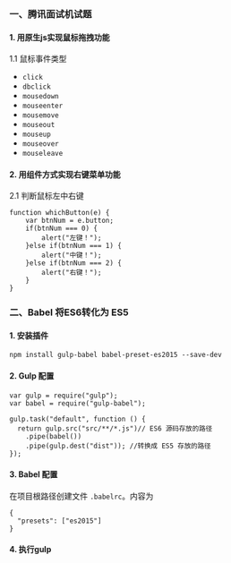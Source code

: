 ### 一、腾讯面试机试题

#### 1. 用原生js实现鼠标拖拽功能

1.1 鼠标事件类型

* `click`
* `dbclick`
* `mousedown`
* `mouseenter`
* `mousemove`
* `mouseout`
* `mouseup`
* `mouseover`
* `mouseleave`

#### 2. 用组件方式实现右键菜单功能

2.1 判断鼠标左中右键

```
function whichButton(e) {
    var btnNum = e.button;
    if(btnNum === 0) {
        alert("左键！");
    }else if(btnNum === 1) {
        alert("中键！");
    }else if(btnNum === 2) {
        alert("右键！");
    }
}
```

### 二、Babel 将ES6转化为 ES5 

#### 1. 安装插件

`npm install gulp-babel babel-preset-es2015 --save-dev`

#### 2. Gulp 配置

```
var gulp = require("gulp");
var babel = require("gulp-babel");

gulp.task("default", function () {
  return gulp.src("src/**/*.js")// ES6 源码存放的路径
    .pipe(babel()) 
    .pipe(gulp.dest("dist")); //转换成 ES5 存放的路径
});
```

#### 3. Babel 配置

在项目根路径创建文件 `.babelrc`。内容为

```
{
  "presets": ["es2015"]
}
```

#### 4. 执行gulp 